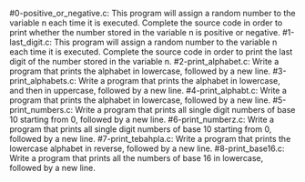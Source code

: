 #0-positive_or_negative.c:
	This program will assign a random number to the variable n each time it is executed. Complete the source code in order to print whether the number stored in the variable n is positive or negative.
#1-last_digit.c:
	This program will assign a random number to the variable n each time it is executed. Complete the source code in order to print the last digit of the number stored in the variable n.
#2-print_alphabet.c:
	Write a program that prints the alphabet in lowercase, followed by a new line.
#3-print_alphabets.c:
	Write a program that prints the alphabet in lowercase, and then in uppercase, followed by a new line.
#4-print_alphabt.c:
	Write a program that prints the alphabet in lowercase, followed by a new line.
#5-print_numbers.c:
	Write a program that prints all single digit numbers of base 10 starting from 0, followed by a new line.
#6-print_numberz.c:
	Write a program that prints all single digit numbers of base 10 starting from 0, followed by a new line.
#7-print_tebahpla.c:
	Write a program that prints the lowercase alphabet in reverse, followed by a new line.
#8-print_base16.c:
	Write a program that prints all the numbers of base 16 in lowercase, followed by a new line.
